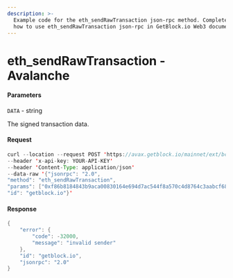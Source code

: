 ```yaml
---
description: >-
  Example code for the eth_sendRawTransaction json-rpc method. Сomplete guide on
  how to use eth_sendRawTransaction json-rpc in GetBlock.io Web3 documentation.
---
```


# eth\_sendRawTransaction - Avalanche

#### Parameters

`DATA` - string

The signed transaction data.

#### Request

```java
curl --location --request POST 'https://avax.getblock.io/mainnet/ext/bc/C/rpc' 
--header 'x-api-key: YOUR-API-KEY' 
--header 'Content-Type: application/json' 
--data-raw '{"jsonrpc": "2.0",
"method": "eth_sendRawTransaction",
"params": ["0xf86b8184843b9aca00830164e694d7ac544f8a570c4d8764c3aabcf6870cbd960d0d80844e71d92d820118a011f7e0056924be24f37b634d67dee23ef432130444cb05f7540ee03c8ce16e3ca0228e09888bc26a748ace1392d37661e90d56ec7730368ca2d55dcdb73aa69351"],
"id": "getblock.io"}'
```

#### Response

```java
{
    "error": {
        "code": -32000,
        "message": "invalid sender"
    },
    "id": "getblock.io",
    "jsonrpc": "2.0"
}
```
